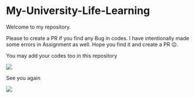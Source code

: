 # My-University-Life-Learning

Welcome to my repository. 

Please to create a PR if you find any Bug in codes. I have intentionally made some errors in Assignment as well. Hope you find it and create a PR 😉. 

You may add your codes too in this repository

<img src="https://media0.giphy.com/media/Nfs5y1kzJKfu/giphy.gif?cid=ecf05e472d3w835ptrri5m1p6ifnwl9mi7ope9pifvhpcxf6&rid=giphy.gif&ct=g">


See you again

<img src="https://c.tenor.com/Tvd3VKwtse0AAAAC/cat-cute.gif">
